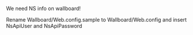We need NS info on wallboard!

Rename Wallboard/Web.config.sample to Wallboard/Web.config and insert NsApiUser and NsApiPassword
